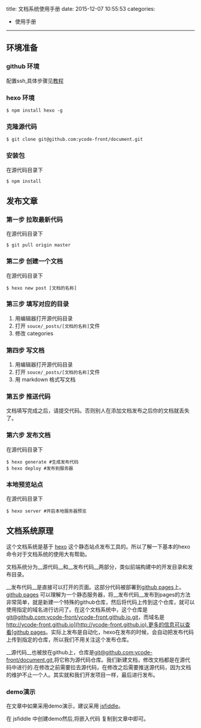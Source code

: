 title: 文档系统使用手册
date: 2015-12-07 10:55:53
categories:
- 使用手册
---

## 环境准备

### github 环境

配置ssh,具体步骤见[教程](https://help.github.com/articles/generating-ssh-keys)

### hexo 环境

```shell
$ npm install hexo -g
```

### 克隆源代码

```shell
$ git clone git@github.com:ycode-front/document.git
```

### 安装包

在源代码目录下

```shell
$ npm install
```

## 发布文章

### 第一步 拉取最新代码

在源代码目录下

```shell
$ git pull origin master
```

### 第二步 创建一个文档

在源代码目录下

```shell
$ hexo new post [文档的名称]
```

### 第三步 填写对应的目录

1. 用编辑器打开源代码目录
2. 打开 ``souce/_posts/[文档的名称]``文件
3. 修改 categories 

### 第四步 写文档

1. 用编辑器打开源代码目录
2. 打开 ``souce/_posts/[文档的名称]``文件
3. 用 markdown 格式写文档

### 第五步 推送代码

文档填写完成之后，请提交代码。否则别人在添加文档发布之后你的文档就丢失了。

### 第六步 发布文档

在源代码目录下

```shell
$ hexo generate #生成发布代码
$ hexo deploy #发布到服务器
```

### 本地预览站点

在源代码目录下

```shell
$ hexo server #开启本地服务器预览
```

## 文档系统原理
这个文档系统是基于 [hexo](https://hexo.io) 这个静态站点发布工具的。所以了解一下基本的hexo命令对于文档系统的使用大有帮助。

文档系统分为__源代码__和__发布代码__两部分，类似前端构建中的开发目录和发布目录。

__发布代码__是直接可以打开的页面。这部分代码被部署到[github pages](https://pages.github.com)上。[github pages](https://pages.github.com) 可以理解为一个静态服务器，将__发布代码__发布到pages的方法非常简单，就是新建一个特殊的github仓库，然后将代码上传到这个仓库，就可以使用指定的域名进行访问了。在这个文档系统中，这个仓库是[git@github.com:ycode-front/ycode-front.github.io.git](git@github.com:ycode-front/ycode-front.github.io.git)，而域名是[http://ycode-front.github.io](http://ycode-front.github.io).更多的信息可以查看[github pages](https://pages.github.com)。实际上发布是自动化，hexo在发布的时候，会自动把发布代码上传到指定的仓库，所以我们不用关注这个发布仓库。

__源代码__也被放在github上，仓库是[git@github.com:ycode-front/document.git](git@github.com:ycode-front/document.git),将它称为源代码仓库。我们新建文档，修改文档都是在源代码中进行的.在修改之前需要拉去源代码，在修改之后需要推送源代码，因为文档的维护不止一个人。其实就和我们开发项目一样，最后进行发布。

### demo演示

在文章中如果采用demo演示，建议采用 [jsfiddle](https://jsfiddle.net)。

在 jsfiddle 中创建demo然后,将嵌入代码 复制到文章中即可。